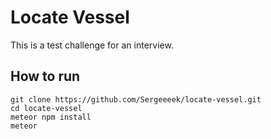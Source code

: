 # Locate Vessel

This is a test challenge for an interview.

## How to run

```shell
git clone https://github.com/Sergeeeek/locate-vessel.git
cd locate-vessel
meteor npm install
meteor
```
